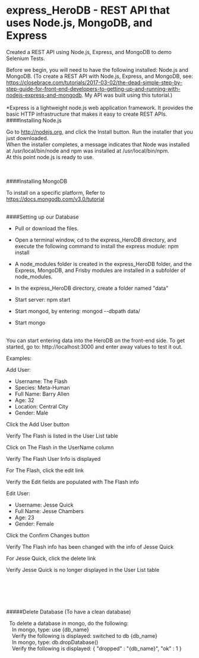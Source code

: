 # express_HeroDB - REST API that uses Node.js, MongoDB, and Express
Created a REST API using Node.js, Express, and MongoDB to demo Selenium Tests.


Before we begin, you will need to have the following installed: Node.js and MongoDB. (To create a REST API with Node.js, Express, and MongoDB, see: https://closebrace.com/tutorials/2017-03-02/the-dead-simple-step-by-step-guide-for-front-end-developers-to-getting-up-and-running-with-nodejs-express-and-mongodb. My API was built using this tutorial.)
<br /><br />
*Express is a lightweight node.js web application framework. It provides the basic HTTP infrastructure that makes it easy to create REST APIs.
<br />
####Installing Node.js

Go to http://nodejs.org, and click the Install button.
Run the installer that you just downloaded. <br />
When the installer completes, a message indicates that Node was installed at /usr/local/bin/node and npm was installed at /usr/local/bin/npm.<br />
At this point node.js is ready to use. 

<br /><br />
####Installing MongoDB

To install on a specific platform, Refer to https://docs.mongodb.com/v3.0/tutorial

<br />
####Setting up our Database

- Pull or download the files.

- Open a terminal window, cd to the express_HeroDB directory, and execute the following command to install the express module: npm install

- A node_modules folder is created in the express_HeroDB folder, and the Express, MongoDB, and Frisby modules are installed in a subfolder of node_modules.

- In the express_HeroDB directory, create a folder named "data"

- Start server: npm start

- Start mongod, by entering: mongod --dbpath data/

- Start mongo
 

<br />
You can start entering data into the HeroDB on the front-end side. To get started, go to: http://localhost:3000 and enter away values to test it out.


Examples:

 Add User:
 - Username: The Flash
 - Species: Meta-Human
 - Full Name: Barry Allen
 - Age: 32
 - Location: Central City
 - Gender: Male

 Click the Add User button

 Verify The Flash is listed in the User List table

 Click on The Flash in the UserName column

 Verify The Flash User Info is displayed

 For The Flash, click the edit link

 Verify the Edit fields are populated with The Flash info

 Edit User:
 - Username: Jesse Quick
 - Full Name: Jesse Chambers
 - Age: 23
 - Gender: Female

Click the Confirm Changes button

Verify The Flash info has been changed with the info of Jesse Quick

For Jesse Quick, click the delete link

Verify Jesse Quick is no longer displayed in the User List table


<br /><br /><br /><br />



#####Delete Database (To have a clean database)

 &nbsp;&nbsp;To delete a database in mongo, do the following:
 <br />&nbsp;&nbsp;&nbsp;&nbsp;In mongo, type: use {db_name}
 <br />&nbsp;&nbsp;&nbsp;&nbsp;Verify the following is displayed: switched to db {db_name}
 <br />&nbsp;&nbsp;&nbsp;&nbsp;In mongo, type: db.dropDatabase()
 <br />&nbsp;&nbsp;&nbsp;&nbsp;Verify the following is displayed: { "dropped" : "{db_name}", "ok" : 1 }
  